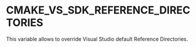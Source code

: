   

# CMAKE_VS_SDK_REFERENCE_DIRECTORIES  
This variable allows to override Visual Studio default Reference Directories.  


